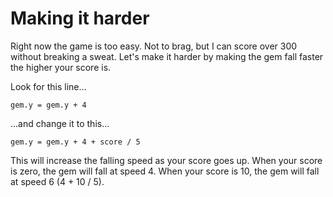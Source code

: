 Making it harder
===
Right now the game is too easy. Not to brag, but I can score over 300 without breaking a sweat. Let's make it harder by making the gem fall faster the higher your score is.

Look for this line...

```
gem.y = gem.y + 4
```

...and change it to this...

```
gem.y = gem.y + 4 + score / 5
```

This will increase the falling speed as your score goes up. When your score is zero, the gem will fall at speed 4. When your score is 10, the gem will fall at speed 6 (4 + 10 / 5).